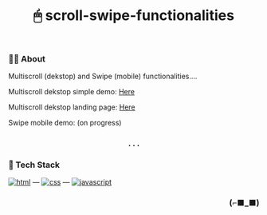 <h1 align="center">🖱 scroll-swipe-functionalities</h1>

<br>

### 👨‍💻 About

Multiscroll (dekstop) and Swipe (mobile) functionalities....

Multiscroll dekstop simple demo: [Here](https://multiscroll-simple-demo.netlify.app)

Multiscroll dekstop landing page: [Here](https://multiscroll-landing-page.netlify.app)

Swipe mobile demo: (on progress)

<h3 align="center">. . .</h3>

### 🧰 Tech Stack

[<img alt="html" src="https://img.shields.io/badge/HTML-239120?style=for-the-badge&logo=html5&logoColor=white" />](https://developer.mozilla.org/en-US/docs/Web/HTML) —
[<img alt="css" src="https://img.shields.io/badge/CSS-1572B6?style=for-the-badge&logo=css3&logoColor=white" />](https://developer.mozilla.org/en-US/docs/Web/CSS) —
[<img alt="javascript" src="https://img.shields.io/badge/JavaScript-323330?style=for-the-badge&logo=javascript&logoColor=F7DF1E" />](https://developer.mozilla.org/en-US/docs/Web/javascript)

<h3 align="right">(⌐■_■)</h3>
